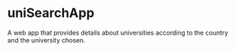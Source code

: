 # uniSearchApp
A web app that provides details about universities according to the country and the university chosen.
